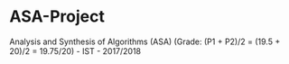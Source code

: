 # ASA-Project
Analysis and Synthesis of Algorithms (ASA) (Grade: (P1 + P2)/2 = (19.5 + 20)/2 = 19.75/20) - IST - 2017/2018

